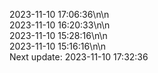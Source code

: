 2023-11-10 17:06:36\n\n  
2023-11-10 16:20:33\n\n  
2023-11-10 15:28:16\n\n  
2023-11-10 15:16:16\n\n  
Next update: 2023-11-10 17:32:36
